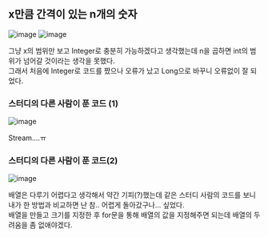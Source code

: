 ## x만큼 간격이 있는 n개의 숫자
![image](https://user-images.githubusercontent.com/122864238/221833771-69794ed0-c80e-4ea5-afb2-0ec9949b3789.png)
![image](https://user-images.githubusercontent.com/122864238/221833822-2be336c4-b59b-4df9-9ded-13dc4c1dec01.png)

그냥 x의 범위만 보고 Integer로 충분히 가능하겠다고 생각했는데
n을 곱하면 int의 범위가 넘어갈 것이라는 생각을 못했다.           
그래서 처음에 Integer로 코드를 짰으나 오류가 났고
Long으로 바꾸니 오류없이 잘 되었다.

### 스터디의 다른 사람이 푼 코드 (1)
![image](https://user-images.githubusercontent.com/122864238/224948586-67efcbb0-09f5-4af3-998c-a8011d4af631.png)

Stream....ㅠ

### 스터디의 다른 사람이 푼 코드(2)
![image](https://user-images.githubusercontent.com/122864238/224964563-236654a2-00ec-4462-9c21-53c35d3478a9.png)

배열은 다루기 어렵다고 생각해서 약간 기피(?)했는데 같은 스터디 사람의 코드를 보니 내가 한 방법과 비교하면 
난 참.. 어렵게 돌아갔구나... 싶었다.         
배열을 만들고 크기를 지정한 후 for문을 통해 배열의 값을 지정해주면 되는데 배열의 두려움을 좀 없애야겠다.     
